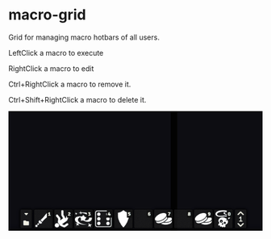 # macro-grid

Grid for managing macro hotbars of all users.

LeftClick a macro to execute

RightClick a macro to edit

Ctrl+RightClick a macro to remove it.

Ctrl+Shift+RightClick a macro to delete it.

![Demo](https://github.com/xaukael/macro-grid/blob/1d32c305f44a12fa8961b531c15edd6ef3473518/macro-grid-demo.gif)
